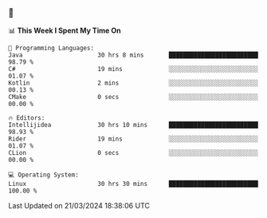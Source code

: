 ### 👋

<!--START_SECTION:waka-->
📊 **This Week I Spent My Time On** 

```text
💬 Programming Languages: 
Java                     30 hrs 8 mins       █████████████████████████   98.79 % 
C#                       19 mins             ░░░░░░░░░░░░░░░░░░░░░░░░░   01.07 % 
Kotlin                   2 mins              ░░░░░░░░░░░░░░░░░░░░░░░░░   00.13 % 
CMake                    0 secs              ░░░░░░░░░░░░░░░░░░░░░░░░░   00.00 % 

🔥 Editors: 
Intellijidea             30 hrs 10 mins      █████████████████████████   98.93 % 
Rider                    19 mins             ░░░░░░░░░░░░░░░░░░░░░░░░░   01.07 % 
CLion                    0 secs              ░░░░░░░░░░░░░░░░░░░░░░░░░   00.00 % 

💻 Operating System: 
Linux                    30 hrs 30 mins      █████████████████████████   100.00 % 
```


 Last Updated on 21/03/2024 18:38:06 UTC
<!--END_SECTION:waka-->
